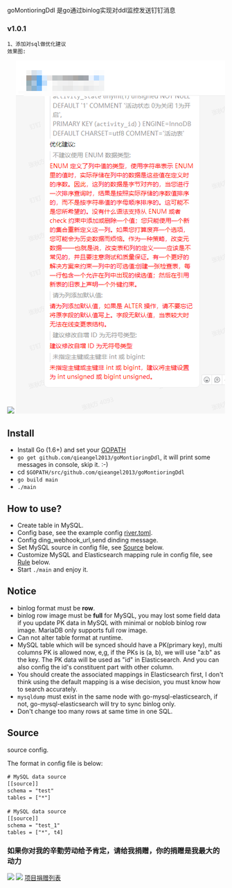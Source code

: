 goMontioringDdl 是go通过binlog实现对ddl监控发送钉钉消息

### v1.0.1
	1、添加对sql做优化建议
	效果图:
![](https://github.com/qieangel2013/goMontioringDdl/blob/master/1.jpg)
![](https://github.com/qieangel2013/goMontioringDdl/blob/master/2.png)

## Install

+ Install Go (1.6+) and set your [GOPATH](https://golang.org/doc/code.html#GOPATH)
+ `go get github.com/qieangel2013/goMontioringDdl`, it will print some messages in console, skip it. :-)
+ cd `$GOPATH/src/github.com/qieangel2013/goMontioringDdl`
+ `go build main`
+ `./main`

## How to use?

+ Create table in MySQL.
+ Config base, see the example config [river.toml](./etc/river.toml).
+ Config ding_webhook_url,send dinding message.
+ Set MySQL source in config file, see [Source](#source) below.
+ Customize MySQL and Elasticsearch mapping rule in config file, see [Rule](#rule) below.
+ Start `./main` and enjoy it.

## Notice

+ binlog format must be **row**.
+ binlog row image must be **full** for MySQL, you may lost some field data if you update PK data in MySQL with minimal or noblob binlog row image. MariaDB only supports full row image.
+ Can not alter table format at runtime.
+ MySQL table which will be synced should have a PK(primary key), multi columns PK is allowed now, e,g, if the PKs is (a, b), we will use "a:b" as the key. The PK data will be used as "id" in Elasticsearch. And you can also config the id's constituent part with other column.
+ You should create the associated mappings in Elasticsearch first, I don't think using the default mapping is a wise decision, you must know how to search accurately.
+ `mysqldump` must exist in the same node with go-mysql-elasticsearch, if not, go-mysql-elasticsearch will try to sync binlog only.
+ Don't change too many rows at same time in one SQL.

## Source

source config.

The format in config file is below:

```
# MySQL data source
[[source]]
schema = "test"
tables = ["*"]

# MySQL data source
[[source]]
schema = "test_1"
tables = ["*", t4]
```
### 如果你对我的辛勤劳动给予肯定，请给我捐赠，你的捐赠是我最大的动力
![](https://github.com/qieangel2013/zys/blob/master/public/images/pw.jpg)
![](https://github.com/qieangel2013/zys/blob/master/public/images/pay.png)
[项目捐赠列表](https://github.com/qieangel2013/zys/wiki/%E9%A1%B9%E7%9B%AE%E6%8D%90%E8%B5%A0)
